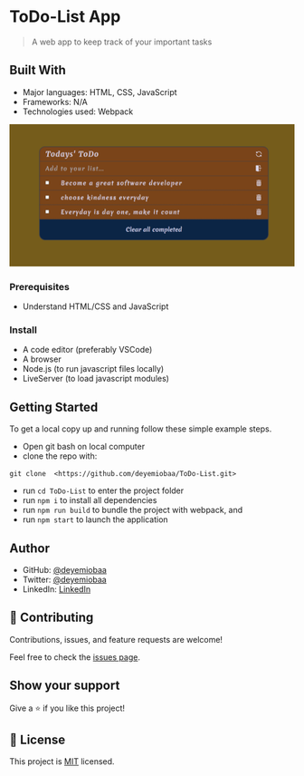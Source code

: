# ToDo-List App

> A web app to keep track of your important tasks
## Built With

- Major languages: HTML, CSS, JavaScript
- Frameworks: N/A
- Technologies used: Webpack

<img src="src/images/app-sc.png" alt="Project Snapshot">

### Prerequisites
- Understand HTML/CSS and JavaScript
### Install

- A code editor (preferably VSCode)
- A browser
- Node.js (to run javascript files locally)
- LiveServer (to load javascript modules)

## Getting Started

To get a local copy up and running follow these simple example steps.
- Open git bash on local computer
- clone the repo with: 
```
git clone  <https://github.com/deyemiobaa/ToDo-List.git>
```
- run ```cd ToDo-List``` to enter the project folder
- run ```npm i``` to install all dependencies
- run ```npm run build``` to bundle the project with webpack, and
- run ```npm start``` to launch the application

## Author

- GitHub: [@deyemiobaa](https://github.com/deyemiobaa)
- Twitter: [@deyemiobaa](https://twitter.com/deyemiobaa)
- LinkedIn: [LinkedIn](https://linkedin.com/in/sodiqa)


## 🤝 Contributing

Contributions, issues, and feature requests are welcome!

Feel free to check the [issues page](https://github.com/deyemiobaa/ToDo-List/issues).

## Show your support

Give a ⭐️ if you like this project!

## 📝 License

This project is [MIT](LICENSE) licensed.